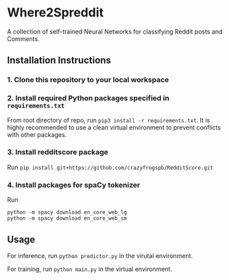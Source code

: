 # Where2Spreddit

A collection of self-trained Neural Networks for classifying Reddit posts and Comments.

## Installation Instructions

### 1. Clone this repository to your local workspace

### 2. Install required Python packages specified in `requirements.txt`

From root directory of repo, run `pip3 install -r requirements.txt`. It is highly recommended to use a clean virtual environment to prevent conflicts with other packages.

### 3. Install redditscore package

Run `pip install git+https://github.com/crazyfrogspb/RedditScore.git`

### 4. Install packages for spaCy tokenizer

Run

```
python -m spacy download en_core_web_lg
python -m spacy download en_core_web_sm
```

## Usage

For inference, run `python predictor.py` in the virutal environment.

For training, run `python main.py` in the virtual environment.